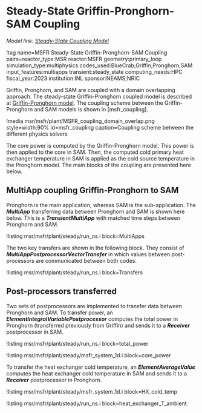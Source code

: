 # Steady-State Griffin-Pronghorn-SAM Coupling

*Model link: [Steady-State Coupling Model](https://github.com/idaholab/virtual_test_bed/tree/devel/msr/msfr/plant/steady)*

!tag name=MSFR Steady-State Griffin-Pronghorn-SAM Coupling pairs=reactor_type:MSR
                       reactor:MSFR
                       geometry:primary_loop
                       simulation_type:multiphysics
                       codes_used:BlueCrab;Griffin;Pronghorn;SAM
                       input_features:multiapps
                       transient:steady_state
                       computing_needs:HPC
                       fiscal_year:2023
                       institution:INL
                       sponsor:NEAMS;NRIC

Griffin, Pronghorn, and SAM are coupled with a domain overlapping approach.
The steady-state Griffin-Pronghorn coupled model is described at [Griffin-Pronghorn model](msfr/griffin_pgh_model.md).
The coupling scheme between the Griffin-Pronghorn and SAM models is shown in [msfr_coupling].

!media msr/msfr/plant/MSFR_coupling_domain_overlap.png
       style=width:90%
       id=msfr_coupling
       caption=Coupling scheme between the different physics solvers

The core power is computed by the Griffin-Pronghorn model.
This power is then applied to the core in SAM.
Then, the computed cold primary heat exchanger temperature in SAM is applied as the cold source temperature in the Pronghorn model.
The main blocks of the coupling are presented here below.

## MultiApp coupling Griffin-Pronghorn to SAM

Pronghorn is the main application, whereas SAM is the sub-application.
The ***MultiApp*** transferring data between Pronghorn and SAM is shown here below.
This is a ***TransientMultiApp*** with matched time steps between Pronghorn and SAM.

!listing msr/msfr/plant/steady/run_ns.i block=MultiApps


The two key transfers are shown in the following block.
They consist of ***MultiAppPostprocessorVectorTransfer*** in which values between
post-processors are communicated between both codes.

!listing msr/msfr/plant/steady/run_ns.i block=Transfers

## Post-processors transferred

Two sets of postprocessors are implemented to transfer data between Pronghorn and SAM.
To transfer power, an ***ElementIntegralVariablePostprocessor*** computes the total power
in Pronghorn (transferred previously from Griffin) and sends it to a ***Receiver*** postprocessor in SAM.

!listing msr/msfr/plant/steady/run_ns.i block=total_power

!listing msr/msfr/plant/steady/msfr_system_1d.i block=core_power


To transfer the heat exchanger cold temperature, an ***ElementAverageValue*** computes the heat exchanger cold temperature in SAM and sends it to a ***Receiver*** postprocessor in Pronghorn.

!listing msr/msfr/plant/steady/msfr_system_1d.i block=HX_cold_temp

!listing msr/msfr/plant/steady/run_ns.i block=heat_exchanger_T_ambient



